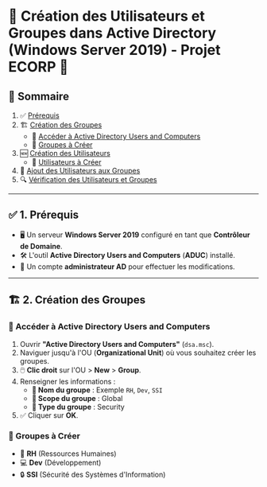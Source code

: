 # 📘 Création des Utilisateurs et Groupes dans Active Directory (Windows Server 2019) - Projet **ECORP** 🚀

## 📖 Sommaire
1. ✅ [Prérequis](#1-prerequis)
2. 🏗️ [Création des Groupes](#2-creation-des-groupes)
   - 🎯 [Accéder à Active Directory Users and Computers](#acceder-a-active-directory-users-and-computers)
   - 📂 [Groupes à Créer](#groupes-a-creer)
3. 🆕 [Création des Utilisateurs](#3-creation-des-utilisateurs)
   - 📜 [Utilisateurs à Créer](#utilisateurs-a-creer)
4. 🔗 [Ajout des Utilisateurs aux Groupes](#4-ajout-des-utilisateurs-aux-groupes)
5. 🔍 [Vérification des Utilisateurs et Groupes](#5-verification-des-utilisateurs-et-groupes)

---

## ✅ 1. Prérequis
- 🖥️ Un serveur **Windows Server 2019** configuré en tant que **Contrôleur de Domaine**.
- 🛠️ L'outil **Active Directory Users and Computers** (**ADUC**) installé.
- 🔑 Un compte **administrateur AD** pour effectuer les modifications.

---

## 🏗️ 2. Création des Groupes
### 🎯 Accéder à Active Directory Users and Computers
1. Ouvrir **"Active Directory Users and Computers"** (`dsa.msc`).
2. Naviguer jusqu'à l'OU (**Organizational Unit**) où vous souhaitez créer les groupes.
3. 🖱️ **Clic droit** sur l'OU > **New** > **Group**.
4. Renseigner les informations :
   - **📌 Nom du groupe** : Exemple `RH`, `Dev`, `SSI`
   - **📌 Scope du groupe** : Global
   - **📌 Type du groupe** : Security
5. ✅ Cliquer sur **OK**.

### 📂 Groupes à Créer
- 👥 **RH** (Ressources Humaines)
- 💻 **Dev** (Développement)
- 🔒 **SSI** (Sécurité des Systèmes d'Information)